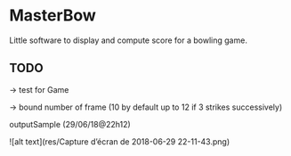 # MasterBow

Little software to display and compute score for a bowling game.

## TODO
  -> test for Game

  -> bound number of frame (10 by default up to 12 if 3 strikes successively)



outputSample (29/06/18@22h12)

  ![alt text](res/Capture d’écran de 2018-06-29 22-11-43.png)
